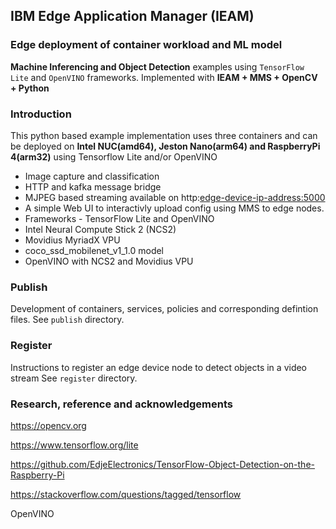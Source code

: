 ## IBM Edge Application Manager (IEAM)
### Edge deployment of container workload and ML model

**Machine Inferencing and Object Detection** examples using `TensorFlow Lite` and `OpenVINO` frameworks. Implemented with **IEAM + MMS + OpenCV + Python**

### Introduction

This python based example implementation uses three containers and can be deployed on **Intel NUC(amd64), Jeston Nano(arm64) and RaspberryPi 4(arm32)** using Tensorflow Lite and/or OpenVINO

- Image capture and classification
- HTTP and kafka message bridge
- MJPEG based streaming available on http:<edge-device-ip-address:5000> 
- A simple Web UI to interactivly upload config using MMS to edge nodes.
- Frameworks - TensorFlow Lite and OpenVINO
- Intel Neural Compute Stick 2 (NCS2)
- Movidius MyriadX VPU
- coco_ssd_mobilenet_v1_1.0 model 
- OpenVINO with NCS2 and Movidius VPU

### Publish
Development of containers, services, policies and corresponding defintion files.
See `publish` directory.

### Register
Instructions to register an edge device node to detect objects in a video stream
See `register` directory.

### Research, reference and acknowledgements

  https://opencv.org
  
  https://www.tensorflow.org/lite
  
  https://github.com/EdjeElectronics/TensorFlow-Object-Detection-on-the-Raspberry-Pi
  
  https://stackoverflow.com/questions/tagged/tensorflow
  
  OpenVINO
    
